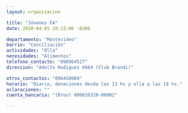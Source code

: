 ```yaml
---
layout: organizacion

title: "Jóvenes FA"
date: 2020-04-05 20:23:06 -0300

departamento: "Montevideo"
barrio: "Conciliación"
actividades: "Olla"
necesidades: "Alimentos"
telefono_contacto: "098964527"
direccion: "Adolfo Rodíguez 6664 (Club Brandi)"

otros_contactos: "096450004"
horario: "Diario, donaciones desde las 13 hs y olla a las 18 hs."
aclaraciones: ""
cuenta_bancaria: "(Brou) 000816328-00002"

---
```

